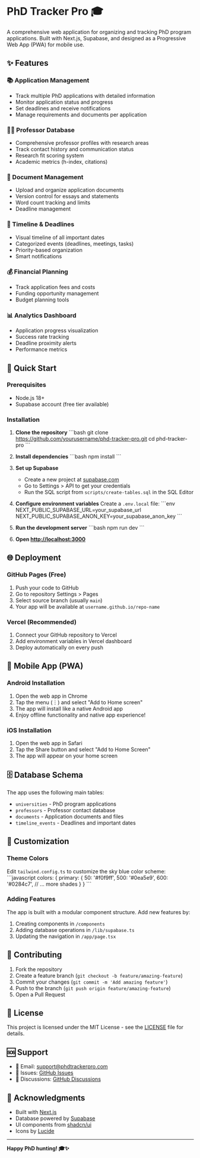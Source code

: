 # PhD Tracker Pro 🎓

A comprehensive web application for organizing and tracking PhD program applications. Built with Next.js, Supabase, and designed as a Progressive Web App (PWA) for mobile use.

## ✨ Features

### 📚 Application Management
- Track multiple PhD applications with detailed information
- Monitor application status and progress
- Set deadlines and receive notifications
- Manage requirements and documents per application

### 👨‍🏫 Professor Database
- Comprehensive professor profiles with research areas
- Track contact history and communication status
- Research fit scoring system
- Academic metrics (h-index, citations)

### 📄 Document Management
- Upload and organize application documents
- Version control for essays and statements
- Word count tracking and limits
- Deadline management

### 📅 Timeline & Deadlines
- Visual timeline of all important dates
- Categorized events (deadlines, meetings, tasks)
- Priority-based organization
- Smart notifications

### 💰 Financial Planning
- Track application fees and costs
- Funding opportunity management
- Budget planning tools

### 📊 Analytics Dashboard
- Application progress visualization
- Success rate tracking
- Deadline proximity alerts
- Performance metrics

## 🚀 Quick Start

### Prerequisites
- Node.js 18+ 
- Supabase account (free tier available)

### Installation

1. **Clone the repository**
   \`\`\`bash
   git clone https://github.com/yourusername/phd-tracker-pro.git
   cd phd-tracker-pro
   \`\`\`

2. **Install dependencies**
   \`\`\`bash
   npm install
   \`\`\`

3. **Set up Supabase**
   - Create a new project at [supabase.com](https://supabase.com)
   - Go to Settings > API to get your credentials
   - Run the SQL script from `scripts/create-tables.sql` in the SQL Editor

4. **Configure environment variables**
   Create a `.env.local` file:
   \`\`\`env
   NEXT_PUBLIC_SUPABASE_URL=your_supabase_url
   NEXT_PUBLIC_SUPABASE_ANON_KEY=your_supabase_anon_key
   \`\`\`

5. **Run the development server**
   \`\`\`bash
   npm run dev
   \`\`\`

6. **Open [http://localhost:3000](http://localhost:3000)**

## 🌐 Deployment

### GitHub Pages (Free)
1. Push your code to GitHub
2. Go to repository Settings > Pages
3. Select source branch (usually `main`)
4. Your app will be available at `username.github.io/repo-name`

### Vercel (Recommended)
1. Connect your GitHub repository to Vercel
2. Add environment variables in Vercel dashboard
3. Deploy automatically on every push

## 📱 Mobile App (PWA)

### Android Installation
1. Open the web app in Chrome
2. Tap the menu (⋮) and select "Add to Home screen"
3. The app will install like a native Android app
4. Enjoy offline functionality and native app experience!

### iOS Installation
1. Open the web app in Safari
2. Tap the Share button and select "Add to Home Screen"
3. The app will appear on your home screen

## 🗄️ Database Schema

The app uses the following main tables:
- `universities` - PhD program applications
- `professors` - Professor contact database
- `documents` - Application documents and files
- `timeline_events` - Deadlines and important dates

## 🎨 Customization

### Theme Colors
Edit `tailwind.config.ts` to customize the sky blue color scheme:
\`\`\`javascript
colors: {
  primary: {
    50: '#f0f9ff',
    500: '#0ea5e9',
    600: '#0284c7',
    // ... more shades
  }
}
\`\`\`

### Adding Features
The app is built with a modular component structure. Add new features by:
1. Creating components in `/components`
2. Adding database operations in `/lib/supabase.ts`
3. Updating the navigation in `/app/page.tsx`

## 🤝 Contributing

1. Fork the repository
2. Create a feature branch (`git checkout -b feature/amazing-feature`)
3. Commit your changes (`git commit -m 'Add amazing feature'`)
4. Push to the branch (`git push origin feature/amazing-feature`)
5. Open a Pull Request

## 📄 License

This project is licensed under the MIT License - see the [LICENSE](LICENSE) file for details.

## 🆘 Support

- 📧 Email: support@phdtrackerpro.com
- 🐛 Issues: [GitHub Issues](https://github.com/yourusername/phd-tracker-pro/issues)
- 💬 Discussions: [GitHub Discussions](https://github.com/yourusername/phd-tracker-pro/discussions)

## 🙏 Acknowledgments

- Built with [Next.js](https://nextjs.org/)
- Database powered by [Supabase](https://supabase.com/)
- UI components from [shadcn/ui](https://ui.shadcn.com/)
- Icons by [Lucide](https://lucide.dev/)

---

**Happy PhD hunting! 🎓✨**
